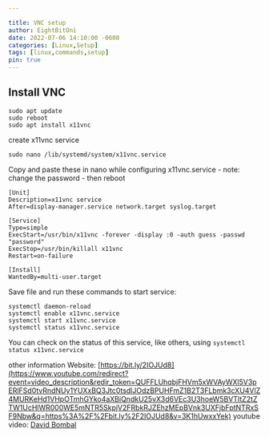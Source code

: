 ```yaml
---

title: VNC setup
author: EightBitOni
date: 2022-07-06 14:10:00 -0600
categories: [Linux,Setup]
tags: [linux,commands,setup]
pin: true
---
```


## Install VNC
```
sudo apt update
sudo reboot
sudo apt install x11vnc
```

create x11vnc service
```
sudo nano /lib/systemd/system/x11vnc.service
```

Copy and paste these in nano while configuring x11vnc.service - note: change the password - then reboot
```
[Unit]
Description=x11vnc service
After=display-manager.service network.target syslog.target

[Service]
Type=simple
ExecStart=/usr/bin/x11vnc -forever -display :0 -auth guess -passwd "password"
ExecStop=/usr/bin/killall x11vnc
Restart=on-failure

[Install]
WantedBy=multi-user.target
```

Save file and run these commands to start service:

```
systemctl daemon-reload
systemctl enable x11vnc.service
systemctl start x11vnc.service
systemctl status x11vnc.service
```

You can check on the status of this service, like others, using `systemctl status x11vnc.service`

other information
Website: [https://bit.ly/2IOJUd8](https://www.youtube.com/redirect?event=video_description&redir_token=QUFFLUhqbjFHVm5xWVAyWXl5V3pERlFSd0tvRndNUy1YUXxBQ3Jtc0tsdlJOdzBPUHFmZ1B2T3FLbmk3cXU4VlZ4MURKeHd1VHpOTmhGYko4aXBiQndkU25vX3d6VEc3U3hoeW5BVTItZ2tZTW1UcHlWR000WE5mNTR5SkpjV2FRbkRJZEhzMEpBVnk3UXFjbFptNTRxSF9Nbw&q=https%3A%2F%2Fbit.ly%2F2IOJUd8&v=3K1hUwxxYek)
youtube video: [David Bombal](https://www.youtube.com/watch?v=3K1hUwxxYek)
